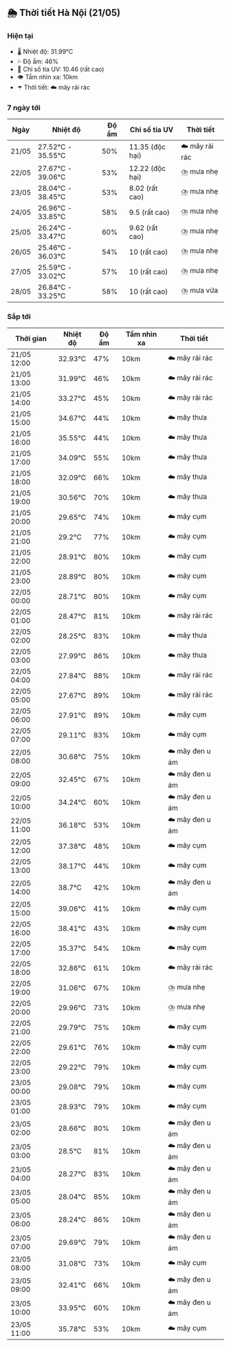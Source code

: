 ## 🌦️ Thời tiết Hà Nội (21/05)

### Hiện tại

- 🌡️ Nhiệt độ: 31.99℃
- 💦 Độ ẩm: 46%
- 🌟 Chỉ số tia UV: 10.46 (rất cao)
- 👁️ Tầm nhìn xa: 10km
- ☂️ Thời tiết: ☁️ mây rải rác

### 7 ngày tới

| Ngày | Nhiệt độ | Độ ẩm | Chỉ số tia UV | Thời tiết |
| --- | --- | --- | --- | --- |
| 21/05 | 27.52℃ - 35.55℃ | 50% | 11.35 (độc hại) | ☁️ mây rải rác |
| 22/05 | 27.67℃ - 39.06℃ | 53% | 12.22 (độc hại) | ⛈️ mưa nhẹ |
| 23/05 | 28.04℃ - 38.45℃ | 53% | 8.02 (rất cao) | ⛈️ mưa nhẹ |
| 24/05 | 26.96℃ - 33.85℃ | 58% | 9.5 (rất cao) | ⛈️ mưa nhẹ |
| 25/05 | 26.24℃ - 33.47℃ | 60% | 9.62 (rất cao) | ⛈️ mưa nhẹ |
| 26/05 | 25.46℃ - 36.03℃ | 54% | 10 (rất cao) | ⛈️ mưa nhẹ |
| 27/05 | 25.59℃ - 33.02℃ | 57% | 10 (rất cao) | ⛈️ mưa nhẹ |
| 28/05 | 26.84℃ - 33.25℃ | 58% | 10 (rất cao) | ⛈️ mưa vừa |

### Sắp tới

| Thời gian | Nhiệt độ | Độ ẩm | Tầm nhìn xa | Thời tiết |
| --- | --- | --- | --- | --- |
| 21/05 12:00 | 32.93℃ | 47% | 10km | ☁️ mây rải rác |
| 21/05 13:00 | 31.99℃ | 46% | 10km | ☁️ mây rải rác |
| 21/05 14:00 | 33.27℃ | 45% | 10km | ☁️ mây rải rác |
| 21/05 15:00 | 34.67℃ | 44% | 10km | ☁️ mây thưa |
| 21/05 16:00 | 35.55℃ | 44% | 10km | ☁️ mây thưa |
| 21/05 17:00 | 34.09℃ | 55% | 10km | ☁️ mây thưa |
| 21/05 18:00 | 32.09℃ | 66% | 10km | ☁️ mây thưa |
| 21/05 19:00 | 30.56℃ | 70% | 10km | ☁️ mây thưa |
| 21/05 20:00 | 29.65℃ | 74% | 10km | ☁️ mây cụm |
| 21/05 21:00 | 29.2℃ | 77% | 10km | ☁️ mây cụm |
| 21/05 22:00 | 28.91℃ | 80% | 10km | ☁️ mây cụm |
| 21/05 23:00 | 28.89℃ | 80% | 10km | ☁️ mây cụm |
| 22/05 00:00 | 28.71℃ | 80% | 10km | ☁️ mây cụm |
| 22/05 01:00 | 28.47℃ | 81% | 10km | ☁️ mây rải rác |
| 22/05 02:00 | 28.25℃ | 83% | 10km | ☁️ mây thưa |
| 22/05 03:00 | 27.99℃ | 86% | 10km | ☁️ mây thưa |
| 22/05 04:00 | 27.84℃ | 88% | 10km | ☁️ mây rải rác |
| 22/05 05:00 | 27.67℃ | 89% | 10km | ☁️ mây rải rác |
| 22/05 06:00 | 27.91℃ | 89% | 10km | ☁️ mây cụm |
| 22/05 07:00 | 29.11℃ | 83% | 10km | ☁️ mây cụm |
| 22/05 08:00 | 30.68℃ | 75% | 10km | ☁️ mây đen u ám |
| 22/05 09:00 | 32.45℃ | 67% | 10km | ☁️ mây đen u ám |
| 22/05 10:00 | 34.24℃ | 60% | 10km | ☁️ mây đen u ám |
| 22/05 11:00 | 36.18℃ | 53% | 10km | ☁️ mây đen u ám |
| 22/05 12:00 | 37.38℃ | 48% | 10km | ☁️ mây cụm |
| 22/05 13:00 | 38.17℃ | 44% | 10km | ☁️ mây cụm |
| 22/05 14:00 | 38.7℃ | 42% | 10km | ☁️ mây đen u ám |
| 22/05 15:00 | 39.06℃ | 41% | 10km | ☁️ mây cụm |
| 22/05 16:00 | 38.41℃ | 43% | 10km | ☁️ mây cụm |
| 22/05 17:00 | 35.37℃ | 54% | 10km | ☁️ mây cụm |
| 22/05 18:00 | 32.86℃ | 61% | 10km | ☁️ mây rải rác |
| 22/05 19:00 | 31.06℃ | 67% | 10km | ⛈️ mưa nhẹ |
| 22/05 20:00 | 29.96℃ | 73% | 10km | ⛈️ mưa nhẹ |
| 22/05 21:00 | 29.79℃ | 75% | 10km | ☁️ mây cụm |
| 22/05 22:00 | 29.61℃ | 76% | 10km | ☁️ mây cụm |
| 22/05 23:00 | 29.22℃ | 79% | 10km | ☁️ mây cụm |
| 23/05 00:00 | 29.08℃ | 79% | 10km | ☁️ mây cụm |
| 23/05 01:00 | 28.93℃ | 79% | 10km | ☁️ mây cụm |
| 23/05 02:00 | 28.66℃ | 80% | 10km | ☁️ mây đen u ám |
| 23/05 03:00 | 28.5℃ | 81% | 10km | ☁️ mây đen u ám |
| 23/05 04:00 | 28.27℃ | 83% | 10km | ☁️ mây đen u ám |
| 23/05 05:00 | 28.04℃ | 85% | 10km | ☁️ mây đen u ám |
| 23/05 06:00 | 28.24℃ | 86% | 10km | ☁️ mây đen u ám |
| 23/05 07:00 | 29.69℃ | 79% | 10km | ☁️ mây đen u ám |
| 23/05 08:00 | 31.08℃ | 73% | 10km | ☁️ mây cụm |
| 23/05 09:00 | 32.41℃ | 66% | 10km | ☁️ mây đen u ám |
| 23/05 10:00 | 33.95℃ | 60% | 10km | ☁️ mây đen u ám |
| 23/05 11:00 | 35.78℃ | 53% | 10km | ☁️ mây cụm |
